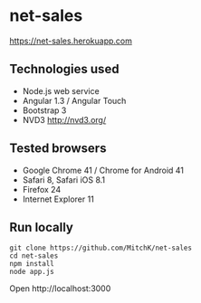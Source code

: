 # net-sales
https://net-sales.herokuapp.com

## Technologies used

 * Node.js web service
 * Angular 1.3 / Angular Touch
 * Bootstrap 3
 * NVD3 http://nvd3.org/

## Tested browsers

 * Google Chrome 41 / Chrome for Android 41
 * Safari 8, Safari iOS 8.1
 * Firefox 24
 * Internet Explorer 11

## Run locally

```
git clone https://github.com/MitchK/net-sales
cd net-sales
npm install 
node app.js
```
Open http://localhost:3000 




